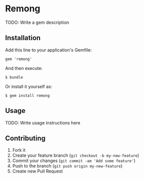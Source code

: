 # Remong

TODO: Write a gem description

## Installation

Add this line to your application's Gemfile:

    gem 'remong'

And then execute:

    $ bundle

Or install it yourself as:

    $ gem install remong

## Usage

TODO: Write usage instructions here

## Contributing

1. Fork it
2. Create your feature branch (`git checkout -b my-new-feature`)
3. Commit your changes (`git commit -am 'Add some feature'`)
4. Push to the branch (`git push origin my-new-feature`)
5. Create new Pull Request
